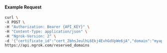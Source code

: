 <!-- Code generated for API Clients. DO NOT EDIT. -->

#### Example Request

```bash
curl \
-X POST \
-H "Authorization: Bearer {API_KEY}" \
-H "Content-Type: application/json" \
-H "Ngrok-Version: 2" \
-d '{"certificate_id":"cert_2bhsJeulhL6Ekj4EvhGdVpWe6jA","domain":"myapp.mydomain.com","region":"us"}' \
https://api.ngrok.com/reserved_domains
```
